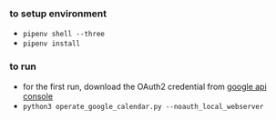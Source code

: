 ### to setup environment
* `pipenv shell --three`
* `pipenv install`


### to run
* for the first run, download the OAuth2 credential from [google api console](https://console.cloud.google.com/apis)
* `python3 operate_google_calendar.py --noauth_local_webserver`
